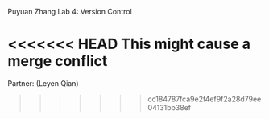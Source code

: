 Puyuan Zhang
Lab 4: Version Control

<<<<<<< HEAD
This might cause a merge conflict
=======
Partner: (Leyen Qian)
>>>>>>> cc184787fca9e2f4ef9f2a28d79ee04131bb38ef

